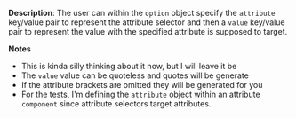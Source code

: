 __Description__: The user can within the `option` object specify the `attribute` key/value pair to represent the attribute selector and then a `value` key/value pair to represent the value with the specified attribute is supposed to target.

__Notes__

+ This is kinda silly thinking about it now, but I will leave it be
+ The `value` value can be quoteless and quotes will be generate
+ If the attribute brackets are omitted they will be generated for you
+ For the tests, I'm defining the `attribute` object within an attribute `component` since attribute selectors target attributes.